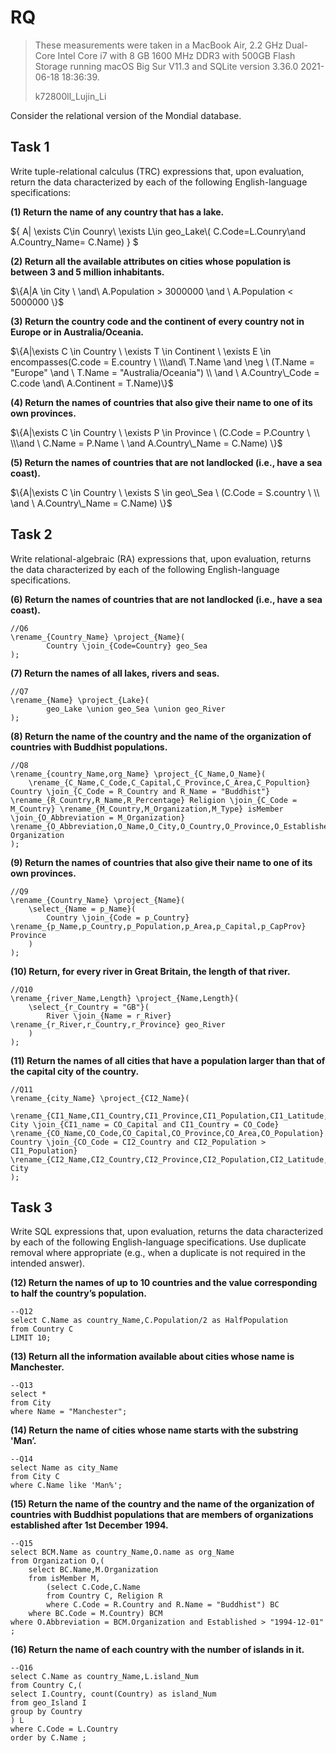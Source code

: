# RQ

> These measurements were taken in a MacBook Air, 2.2 GHz Dual-Core Intel Core i7 with 8 GB 1600 MHz DDR3 with 500GB Flash Storage running macOS Big Sur V11.3 and SQLite version 3.36.0 2021-06-18 18:36:39.
>
> k72800ll_Lujin_Li

Consider the relational version of the Mondial database.

## **Task 1**

Write tuple-relational calculus (TRC) expressions that, upon evaluation, return the data characterized by each of the following English-language specifications:

**(1)  Return the name of any country that has a lake.**

$\{  A| \exists C\in Counry\ \exists L\in geo\_Lake\\( C.Code=L.Counry\and A.Country\_Name=  C.Name) \} $



**(2)  Return all the available attributes on cities whose population is between 3 and 5 million inhabitants.**

$\{A|A \in City \ \and\ A.Population > 3000000 \and \ A.Population < 5000000 \}$



**(3)  Return the country code and the continent of every country not in Europe or in Australia/Oceania.**

$\{A|\exists C \in Country \ \exists T \in Continent \ \exists E \in encompasses(C.code = E.country  \ \\\and\  T.Name \and \neg \ (T.Name = "Europe" \and \ T.Name = "Australia/Oceania") \\ \and \ A.Country\_Code = C.code \and\  A.Continent = T.Name)\}$



**(4)  Return the names of countries that also give their name to one of its own provinces.**

$\{A|\exists C \in Country \ \exists P \in Province \ (C.Code = P.Country \ \\\and \ C.Name = P.Name \ \and A.Country\_Name = C.Name) \}$



**(5)  Return the names of countries that are not landlocked (i.e., have a sea coast).**

$\{A|\exists C \in Country \ \exists S \in geo\_Sea \ (C.Code = S.country \ \\ \and \ A.Country\_Name = C.Name) \}$

## **Task 2** 

Write relational-algebraic (RA) expressions that, upon evaluation, returns the data characterized by each of the following English-language specifications.

**(6)  Return the names of countries that are not landlocked (i.e., have a sea coast).**

```sqlite
//Q6
\rename_{Country_Name} \project_{Name}(
		Country \join_{Code=Country} geo_Sea
);
```



**(7)  Return the names of all lakes, rivers and seas.**

```sqlite
//Q7
\rename_{Name} \project_{Lake}(
		geo_Lake \union geo_Sea \union geo_River
);
```



**(8)  Return the name of the country and the name of the organization of countries with Buddhist populations.**

```sqlite
//Q8
\rename_{country_Name,org_Name} \project_{C_Name,O_Name}(
	\rename_{C_Name,C_Code,C_Capital,C_Province,C_Area,C_Popultion} Country \join_{C_Code = R_Country and R_Name = "Buddhist"} \rename_{R_Country,R_Name,R_Percentage} Religion \join_{C_Code = M_Country} \rename_{M_Country,M_Organization,M_Type} isMember \join_{O_Abbreviation = M_Organization} \rename_{O_Abbreviation,O_Name,O_City,O_Country,O_Province,O_Established} Organization
);
```



**(9)  Return the names of countries that also give their name to one of its own provinces.**

```sqlite
//Q9
\rename_{Country_Name} \project_{Name}(
	\select_{Name = p_Name}(
		Country \join_{Code = p_Country} \rename_{p_Name,p_Country,p_Population,p_Area,p_Capital,p_CapProv} Province
	)
);
```



**(10)  Return, for every river in Great Britain, the length of that river.**

```sqlite
//Q10
\rename_{river_Name,Length} \project_{Name,Length}(
	\select_{r_Country = "GB"}(
		River \join_{Name = r_River} \rename_{r_River,r_Country,r_Province} geo_River
	)
);
```




**(11)  Return the names of all cities that have a population larger than that of the capital city of the country.**

```sqlite
//Q11
\rename_{city_Name} \project_{CI2_Name}(
  \rename_{CI1_Name,CI1_Country,CI1_Province,CI1_Population,CI1_Latitude,CI1_Longitude,CI1_Elevation} City \join_{CI1_name = CO_Capital and CI1_Country = CO_Code} \rename_{CO_Name,CO_Code,CO_Capital,CO_Province,CO_Area,CO_Population} Country \join_{CO_Code = CI2_Country and CI2_Population > CI1_Population} \rename_{CI2_Name,CI2_Country,CI2_Province,CI2_Population,CI2_Latitude,CI2_Longitude,CI2_Elevation} City
);

```



## **Task 3** 

Write SQL expressions that, upon evaluation, returns the data characterized by each of the following English-language specifications. Use duplicate removal where appropriate (e.g., when a duplicate is not required in the intended answer).

**(12)  Return the names of up to 10 countries and the value corresponding to half the country’s population.**

```sqlite
--Q12
select C.Name as country_Name,C.Population/2 as HalfPopulation
from Country C
LIMIT 10;
```




**(13)  Return all the information available about cities whose name is Manchester.**

```sqlite
--Q13
select *
from City
where Name = "Manchester";
```




**(14)  Return the name of cities whose name starts with the substring 'Man’.**

```sqlite
--Q14
select Name as city_Name
from City C
where C.Name like 'Man%';
```



**(15)  Return the name of the country and the name of the organization of countries with Buddhist populations that are members of organizations established after 1st December 1994.**

```sqlite
--Q15
select BCM.Name as country_Name,O.name as org_Name
from Organization O,(
	select BC.Name,M.Organization
	from isMember M,
		(select C.Code,C.Name
		from Country C, Religion R
		where C.Code = R.Country and R.Name = "Buddhist") BC
	where BC.Code = M.Country) BCM
where O.Abbreviation = BCM.Organization and Established > "1994-12-01"
;
```




**(16)  Return the name of each country with the number of islands in it.**

```sqlite
--Q16
select C.Name as country_Name,L.island_Num
from Country C,(
select I.Country, count(Country) as island_Num
from geo_Island I
group by Country
) L
where C.Code = L.Country
order by C.Name ;
```
